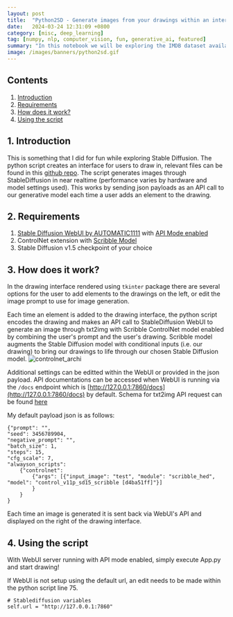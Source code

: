 ```yaml
---
layout: post
title:  "Python2SD - Generate images from your drawings within an interface"
date:   2024-03-24 12:31:09 +0800
category: [misc, deep_learning]
tag: [numpy, nlp, computer_vision, fun, generative_ai, featured]
summary: "In this notebook we will be exploring the IMDB dataset available on Kaggle, containing 50,000 reviews categorised as either positive or negative reviews. A text classification model will then be fine-tuned over DistilBERT and evaluated."
image: /images/banners/python2sd.gif
---
```


## Contents
1. [Introduction](#intro)
2. [Requirements](#req)
3. [How does it work?](#how)
4. [Using the script](#using)

<a id='intro'></a>
## 1. Introduction
This is something that I did for fun while exploring Stable Diffusion. The python script creates an interface for users to draw in, relevant files can be found in this [github repo](https://github.com/wenhao7/Python2SD). The script generates images through StableDiffusion in near realtime (performance varies by hardware and model settings used). This works by sending json payloads as an API call to our generative model each time a user adds an element to the drawing.

<a id='req'></a>
## 2. Requirements
1. [Stable Diffusion WebUI by AUTOMATIC1111](https://github.com/AUTOMATIC1111/stable-diffusion-webui) with [API Mode enabled](https://github.com/AUTOMATIC1111/stable-diffusion-webui/wiki/API)
2. ControlNet extension with [Scribble Model](https://huggingface.co/lllyasviel/ControlNet-v1-1/tree/main)
3. Stable Diffusion v1.5 checkpoint of your choice

<a id='how'></a>
## 3. How does it work?
In the drawing interface rendered using `tkinter` package there are several options for the user to add elements to the drawings on the left, or edit the image prompt to use for image generation.

Each time an element is added to the drawing interface, the python script encodes the drawing and makes an API call to StableDiffusion WebUI to generate an image through txt2img with Scribble ControlNet model enabled by combining the user's prompt and the user's drawing. Scribble model augments the Stable Diffusion model with conditional inputs (i.e. our drawing) to bring our drawings to life through our chosen Stable Diffusion model.
![controlnet_archi](https://huggingface.co/lllyasviel/control_v11p_sd15_scribble/resolve/main/sd.png)

Additional settings can be editted within the WebUI or provided in the json payload. API documentations can be accessed when WebUI is running via the `/docs` endpoint which is [http://127.0.0.1:7860/docs](http://127.0.0.1:7860/docs) by default. Schema for txt2img API request can be found [here](http://127.0.0.1:7860/docs#/default/text2imgapi_sdapi_v1_txt2img_post)

My default payload json is as follows:
```
{"prompt": "", 
"seed": 3456789904, 
"negative_prompt": "", 
"batch_size": 1, 
"steps": 15, 
"cfg_scale": 7, 
"alwayson_scripts": 
    {"controlnet": 
        {"args": [{"input_image": "test", "module": "scribble_hed", "model": "control_v11p_sd15_scribble [d4ba51ff]"}]
        }
    }
}
```

Each time an image is generated it is sent back via WebUI's API and displayed on the right of the drawing interface.

<a id='using'></a>
## 4. Using the script
With WebUI server running with API mode enabled, simply execute App.py and start drawing!

If WebUI is not setup using the default url, an edit needs to be made within the python script line 75.
```
# Stablediffusion variables
self.url = "http://127.0.0.1:7860"
```
